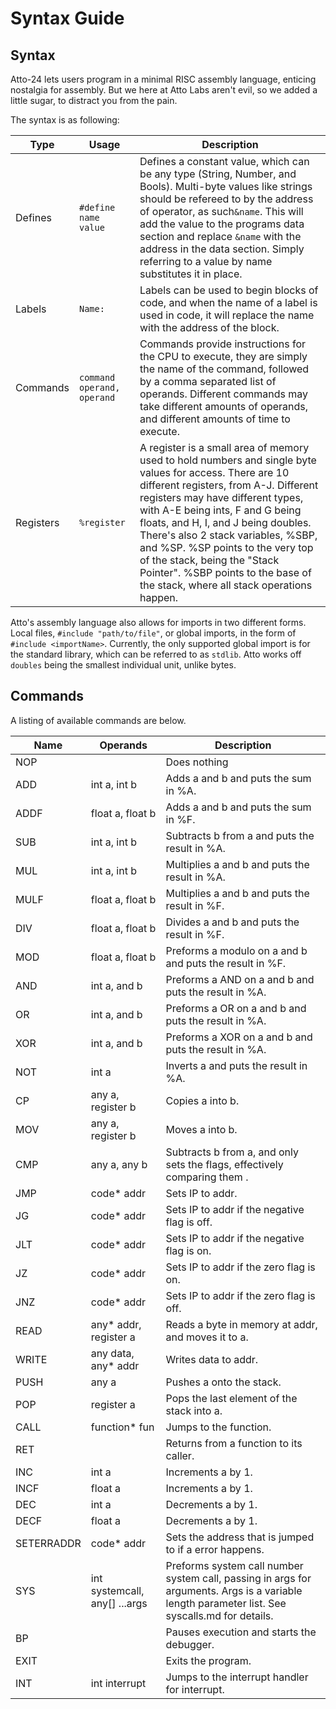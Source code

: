 # Syntax Guide

## Syntax

Atto-24 lets users program in a minimal RISC assembly language, enticing nostalgia for assembly. But we here at Atto Labs aren't evil, so we added a little sugar, to distract you from the pain.

The syntax is as following:


| Type      | Usage                        | Description                                                                                                                                                                                                                                                                                                                                                                                                                                                  |
| --------- | ---------------------------- | ------------------------------------------------------------------------------------------------------------------------------------------------------------------------------------------------------------------------------------------------------------------------------------------------------------------------------------------------------------------------------------------------------------------------------------------------------------ |
| Defines   | `#define` `name ` `value`    | Defines a constant value, which can be any type (String, Number, and Bools). Multi-byte values like strings should be refereed to by the address of operator, as such`&name`. This will add the value to the programs data section and replace `&name` with the address in the data section. Simply referring to a value by name substitutes it in place.                                                                                                    |
| Labels    | `Name:`                      | Labels can be used to begin blocks of code, and when the name of a label is used in code, it will replace the name with the address of the block.                                                                                                                                                                                                                                                                                                            |
| Commands  | `command` `operand, operand` | Commands provide instructions for the CPU to execute, they are simply the name of the command, followed by a comma separated list of operands. Different commands may take different amounts of operands, and different amounts of time to execute.                                                                                                                                                                                                          |
| Registers | `%register`                  | A register is a small area of memory used to hold numbers and single byte values for access. There are 10 different registers, from A-J. Different registers may have different types, with A-E being ints, F and G being floats, and H, I, and J being doubles. There's also 2 stack variables, %SBP, and %SP. %SP points to the very top of the stack, being the "Stack Pointer". %SBP points to the base of the stack, where all stack operations happen. |

Atto's assembly language also allows for imports in two different forms.
Local files, `#include "path/to/file"`, or global imports, in the form of `#include <importName>`. Currently, the only supported global import is for the standard library, which can be referred to as `stdlib`.
Atto works off `doubles` being the smallest individual unit, unlike bytes.

## Commands

A listing of available commands are below.


| Name       | Operands                      | Description                                                                                                                                    |
| ---------- | ----------------------------- | ---------------------------------------------------------------------------------------------------------------------------------------------- |
| NOP        |                               | Does nothing                                                                                                                                   |
| ADD        | int a, int b                  | Adds a and b and puts the sum in %A.                                                                                                           |
| ADDF       | float a, float b              | Adds a and b and puts the sum in %F.                                                                                                           |
| SUB        | int a, int b                  | Subtracts b from a and puts the result in %A.                                                                                                  |
| MUL        | int a, int b                  | Multiplies a and b and puts the result in %A.                                                                                                  |
| MULF       | float a, float b              | Multiplies a and b and puts the result in %F.                                                                                                  |
| DIV        | float a, float b              | Divides a and b and puts the result in %F.                                                                                                     |
| MOD        | float a, float b              | Preforms a modulo on a and b and puts the result in %F.                                                                                        |
| AND        | int a, and b                  | Preforms a AND on a and b and puts the result in %A.                                                                                           |
| OR         | int a, and b                  | Preforms a OR on a and b and puts the result in %A.                                                                                            |
| XOR        | int a, and b                  | Preforms a XOR on a and b and puts the result in %A.                                                                                           |
| NOT        | int a                         | Inverts a and puts the result in %A.                                                                                                           |
| CP         | any a, register b             | Copies a into b.                                                                                                                               |
| MOV        | any a, register b             | Moves a into b.                                                                                                                                |
| CMP        | any a, any b                  | Subtracts b from a, and only sets the flags, effectively comparing them .                                                                      |
| JMP        | code\* addr                   | Sets IP to addr.                                                                                                                               |
| JG         | code\* addr                   | Sets IP to addr if the negative flag is off.                                                                                                   |
| JLT        | code\* addr                   | Sets IP to addr if the negative flag is on.                                                                                                    |
| JZ         | code\* addr                   | Sets IP to addr if the zero flag is on.                                                                                                        |
| JNZ        | code\* addr                   | Sets IP to addr if the zero flag is off.                                                                                                       |
| READ       | any\* addr, register a        | Reads a byte in memory at addr, and moves it to a.                                                                                             |
| WRITE      | any data, any\* addr          | Writes data to addr.                                                                                                                           |
| PUSH       | any a                         | Pushes a onto the stack.                                                                                                                       |
| POP        | register a                    | Pops the last element of the stack into a.                                                                                                     |
| CALL       | function\* fun                | Jumps to the function.                                                                                                                         |
| RET        |                               | Returns from a function to its caller.                                                                                                         |
| INC        | int a                         | Increments a by 1.                                                                                                                             |
| INCF       | float a                       | Increments a by 1.                                                                                                                             |
| DEC        | int a                         | Decrements a by 1.                                                                                                                             |
| DECF       | float a                       | Decrements a by 1.                                                                                                                             |
| SETERRADDR | code\* addr                   | Sets the address that is jumped to if a error happens.                                                                                         |
| SYS        | int systemcall, any[] ...args | Preforms system call number system call, passing in args for arguments. Args is a variable length parameter list. See syscalls.md for details. |
| BP         |                               | Pauses execution and starts the debugger.                                                                                                      |
| EXIT       |                               | Exits the program.                                                                                                            |
| INT        | int interrupt| Jumps to the interrupt handler for interrupt.                                                                                                       |